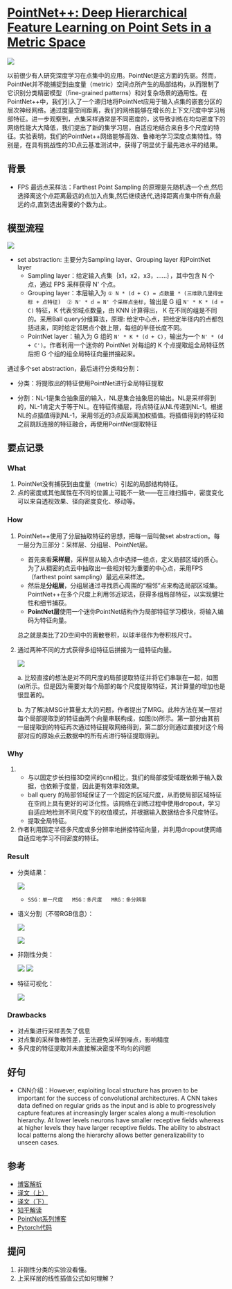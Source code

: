 # [PointNet++: Deep Hierarchical Feature Learning on Point Sets in a Metric Space](https://arxiv.org/abs/1706.02413)

![](p++.png)

以前很少有人研究深度学习在点集中的应用。PointNet是这方面的先驱。然而，PointNet并不能捕捉到由度量（metric）空间点所产生的局部结构，从而限制了它识别分类精密模型（ﬁne-grained patterns）和对复杂场景的通用性。在PointNet++中，我们引入了一个递归地将PointNet应用于输入点集的嵌套分区的层次神经网络。通过度量空间距离，我们的网络能够在增长的上下文尺度中学习局部特征。进一步观察到，点集采样通常是不同密度的，这导致训练在均匀密度下的网络性能大大降低，我们提出了新的集学习层，自适应地结合来自多个尺度的特征。实验表明，我们的PointNet++网络能够高效、鲁棒地学习深度点集特性。特别是，在具有挑战性的3D点云基准测试中，获得了明显优于最先进水平的结果。

## 背景
- FPS 最远点采样法：Farthest Point Sampling 的原理是先随机选一个点,然后选择离这个点距离最远的点加入点集,然后继续迭代,选择距离点集中所有点最远的点,直到选出需要的个数为止。
## 模型流程
![](结构.png)
- set abstraction: 主要分为Sampling layer、Grouping layer 和PointNet layer
    - Sampling layer：给定输入点集｛x1，x2，x3，……｝，其中包含 N 个点，通过 FPS 采样获得 N' 个点。
    - Grouping layer：本层输入为 `① N * (d + C) = 点数量 * (三维欧几里得坐标 + 点特征)  ② N' * d = N' 个采样点坐标`，输出是 G 组 `N' * K * (d + C)` 特征，K 代表邻域点数量，由 KNN 计算得出， K 在不同的组是不同的。采用Ball query分组算法，原理: 给定中心点，把给定半径内的点都包括进来，同时给定邻居点个数上限，每组的半径长度不同。
    - PointNet layer：输入为 G 组的 `N' * K * (d + C)`，输出为一个 `N' * (d + C')`。作者利用一个迷你的 PointNet 对每组的 K 个点提取组全局特征然后把 G 个组的组全局特征向量拼接起来。

通过多个set abstraction，最后进行分类和分割：

- 分类：将提取出的特征使用PointNet进行全局特征提取

- 分割：NL-1是集合抽象层的输入，NL是集合抽象层的输出。NL是采样得到的，NL-1肯定大于等于NL。在特征传播层，将点特征从NL传递到NL-1。根据NL的点插值得到NL-1，采用邻近的3点反距离加权插值。将插值得到的特征和之前跳跃连接的特征融合，再使用PointNet提取特征

## 要点记录
### What
1. PointNet没有捕获到由度量（metric）引起的局部结构特征。
2. 点的密度或其他属性在不同的位置上可能不一致——在三维扫描中，密度变化可以来自透视效果、径向密度变化、移动等。
### How
1. PointNet++使用了分层抽取特征的思想，把每一层叫做set abstraction。每一层分为三部分：采样层、分组层、PointNet层。
    - 首先来看**采样层**，采样层从输入点中选择一组点，定义局部区域的质心。为了从稠密的点云中抽取出一些相对较为重要的中心点，采用FPS（farthest point sampling）最远点采样法。
    - 然后是**分组层**，分组层通过寻找质心周围的“相邻”点来构造局部区域集。PointNet++在多个尺度上利用邻近球法，获得多组局部特征，以实现健壮性和细节捕获。
    - **PointNet层**使用一个迷你PointNet结构作为局部特征学习模块，将输入编码为特征向量。
    
    总之就是类比了2D空间中的离散卷积，以球半径作为卷积核尺寸。
  
2. 通过两种不同的方式获得多组特征后拼接为一组特征向量。

    ![](多尺度拼接.png)
    
    a. 比较直接的想法是对不同尺度的局部提取特征并将它们串联在一起，如图(a)所示。但是因为需要对每个局部的每个尺度提取特征，其计算量的增加也是很显著的。
    
    b. 为了解决MSG计算量太大的问题，作者提出了MRG。此种方法在某一层对每个局部提取到的特征由两个向量串联构成，如图(b)所示。第一部分由其前一层提取到的特征再次通过特征提取网络得到，第二部分则通过直接对这个局部对应的原始点云数据中的所有点进行特征提取得到。
### Why
1. - 与以固定步长扫描3D空间的cnn相比，我们的局部接受域既依赖于输入数据，也依赖于度量，因此更有效率和效果。
   - ball query 的局部邻域保证了一个固定的区域尺度，从而使局部区域特征在空间上具有更好的可泛化性。该网络在训练过程中使用dropout，学习自适应地检测不同尺度下的权值模式，并根据输入数据结合多尺度特征。
   - 提取全局特征。
2. 作者利用固定半径多尺度或多分辨率地拼接特征向量，并利用dropout使网络自适应地学习不同密度的特征。
### Result
- 分类结果：

    ![](分类结果.png)

    - `SSG：单一尺度   MSG：多尺度   MRG：多分辨率`
- 语义分割（不带RGB信息）：

    ![](语义分割.png)
    
    ![](语义分割2.png)
- 非刚性分类：

    ![](非刚性1.png)
    ![](非刚性2.png)
- 特征可视化：

    ![](激活.png)
### Drawbacks
- 对点集进行采样丢失了信息
- 对点集的采样鲁棒性差，无法避免采样到噪点，影响精度
- 多尺度的特征提取并未直接解决密度不均匀的问题
## 好句
- CNN介绍：However, exploiting local structure has proven to be important for the success of convolutional architectures. A CNN takes data defined on regular grids as the input and is able to progressively capture features at increasingly larger scales along a multi-resolution hierarchy. At lower levels neurons have smaller receptive fields whereas at higher levels they have larger receptive fields. The ability to abstract local patterns along the hierarchy allows better generalizability to unseen cases.
## 参考
- [博客解析](https://blog.csdn.net/qq_15332903/article/details/80261951)
- [译文（上）](https://blog.csdn.net/weixin_40664094/article/details/83902950)
- [译文（下）](https://blog.csdn.net/weixin_40664094/article/details/83932046)
- [知乎解读](https://zhuanlan.zhihu.com/p/44809266)
- [PointNet系列博客](https://blog.csdn.net/oliongs/article/details/82698744)
- [Pytorch代码](https://github.com/halimacc/pointnet3)
## 提问
1. 非刚性分类的实验没看懂。
2. 上采样层的线性插值公式如何理解？
